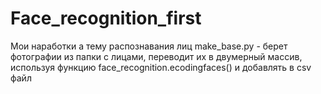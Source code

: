 # Face_recognition_first
Мои наработки а тему распознавания лиц
make_base.py - берет фотографии из папки с лицами, переводит их в двумерный массив, используя функцию face_recognition.ecodingfaces() и добавлять в csv файл
